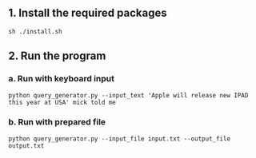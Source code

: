 ## 1. Install the required packages

    sh ./install.sh
    
## 2. Run the program
### a. Run with keyboard input
    
    python query_generator.py --input_text 'Apple will release new IPAD this year at USA' mick told me
    
### b. Run with prepared file 

    python query_generator.py --input_file input.txt --output_file output.txt
    